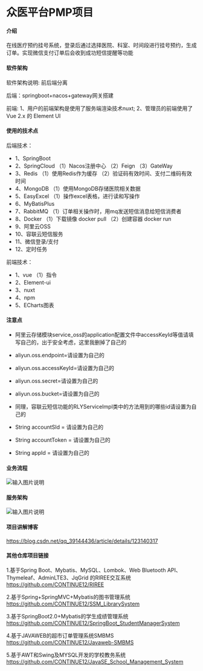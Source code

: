 # 众医平台PMP项目

#### 介绍
  在线医疗预约挂号系统，登录后通过选择医院、科室、时间段进行挂号预约，生成订单。实现微信支付订单后会收到成功短信提醒等功能

#### 软件架构
  软件架构说明: 前后端分离 

  后端：springboot+nacos+gateway网关搭建

  前端: 1、用户的前端架构是使用了服务端渲染技术nuxt; 
        2、管理员的前端使用了 Vue 2.x 的 Element UI 

#### 使用的技术点
后端技术：
- 1、SpringBoot 
- 2、SpringCloud
（1）Nacos注册中心
（2）Feign
（3）GateWay
- 3、Redis
（1）使用Redis作为缓存
（2）验证码有效时间、支付二维码有效时间
- 4、MongoDB
（1）使用MongoDB存储医院相关数据
- 5、EasyExcel
（1）操作excel表格，进行读和写操作
- 6、MyBatisPlus
- 7、RabbitMQ
（1）订单相关操作时，用mq发送短信消息给短信消费者
- 8、Docker
（1）下载镜像 docker pull 
（2）创建容器 docker run
- 9、阿里云OSS
- 10、容联云短信服务
- 11、微信登录/支付
- 12、定时任务

前端技术：

- 1、vue
 （1）指令
- 2、Element-ui
- 3、nuxt
- 4、npm
- 5、ECharts图表

#### 注意点
- 阿里云存储模块service_oss的application配置文件中accessKeyId等值请填写自己的，出于安全考虑，这里我删掉了自己的
- aliyun.oss.endpoint=请设置为自己的
- aliyun.oss.accessKeyId=请设置为自己的
- aliyun.oss.secret=请设置为自己的
- aliyun.oss.bucket=请设置为自己的

- 同理，容联云短信功能的RLYServiceImpl类中的方法用到的哪些id请设置为自己的
- String accountSId = 请设置为自己的
- String accountToken = 请设置为自己的
- String appId = 请设置为自己的


#### 业务流程

![输入图片说明](%E4%BC%97%E5%8C%BB%E5%B9%B3%E5%8F%B0%E4%B8%9A%E5%8A%A1%E6%B5%81%E7%A8%8B%E5%9B%BE.png)

#### 服务架构

![输入图片说明](%E4%BC%97%E5%8C%BB%E5%B9%B3%E5%8F%B0%E6%9E%B6%E6%9E%84%E5%9B%BE%20.png)

#### 项目讲解博客

https://blog.csdn.net/qq_39144436/article/details/123140317

#### 其他仓库项目链接

1.基于Spring Boot、Mybatis、MySQL、Lombok、Web Bluetooth API、Thymeleaf、AdminLTE3、JqGrid 的RIREE交互系统
https://github.com/CONTINUE12/RIREE

2.基于Spring+SpringMVC+Mybatis的图书管理系统
https://github.com/CONTINUE12/SSM_LibrarySystem

3.基于SpringBoot2.0+Mybatis的学生成绩管理系统
https://github.com/CONTINUE12/SpringBoot_StudentManagerSystem

4.基于JAVAWEB的超市订单管理系统SMBMS
https://github.com/CONTINUE12/Javaweb-SMBMS

5.基于AWT和Swing及MYSQL开发的学校教务系统
https://github.com/CONTINUE12/JavaSE_School_Management_System

